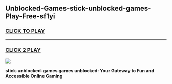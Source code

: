
## Unblocked-Games-stick-unblocked-games-Play-Free-sf1yi
<h3>
<a href="https://premium76.site?title=stick-unblocked-games&ref=18A1">CLICK TO PLAY</a></h3>
<hr>

<h3>
<a href="https://premium76.site?title=stick-unblocked-games&ref=18A1">CLICK 2 PLAY</a>
  
</h3>

<a href="https://premium76.site?title=stick-unblocked-games&ref=18A1"><img src="https://clearcache.store/games.png"></a>


**stick-unblocked-games games unblocked: Your Gateway to Fun and Accessible Online Gaming**
